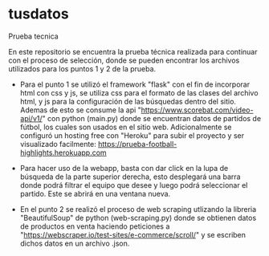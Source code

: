 # tusdatos
Prueba tecnica

En este repositorio se encuentra la prueba técnica realizada para continuar con el proceso de selección, donde se pueden encontrar los archivos utilizados para los puntos 1 y 2 de la prueba.

- Para el punto 1 se utilizó el framework "flask" con el fin de incorporar html con css y js, se utiliza css para el formato de las clases del archivo html, y js para la configuración de las búsquedas dentro del sitio. Ademas de esto se consume la api "https://www.scorebat.com/video-api/v1/" con python (main.py) donde se encuentran datos de partidos de fútbol, los cuales son usados en el sitio web. Adicionalmente se configuró un hosting free con "Heroku" para subir el proyecto y ser visualizado facilmente: https://prueba-football-highlights.herokuapp.com
- Para hacer uso de la webapp, basta con dar click en la lupa de búsqueda de la parte superior derecha, esto desplegará una barra donde podrá filtrar el equipo que desee y luego podrá seleccionar el partido. Este se abrirá en una ventana nueva.

- En el punto 2 se realizó el proceso de web scraping utlizando la libreria "BeautifulSoup" de python (web-scraping.py) donde se obtienen datos de productos en venta haciendo peticiones a "https://webscraper.io/test-sites/e-commerce/scroll/" y se escriben dichos datos en un archivo .json.
